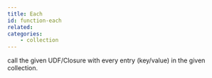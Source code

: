 ```yaml
---
title: Each
id: function-each
related:
categories:
    - collection
---
```


call the given UDF/Closure with every entry (key/value) in the given collection.